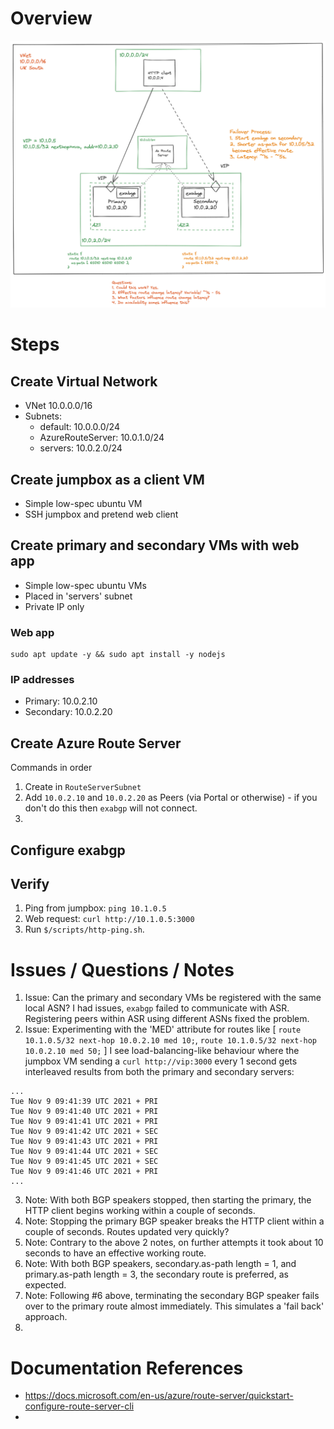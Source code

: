 # Overview

![Overview diagram](/images/azure-route-server-failover.png)

# Steps

## Create Virtual Network
- VNet 10.0.0.0/16
- Subnets:
    - default: 10.0.0.0/24
    - AzureRouteServer: 10.0.1.0/24
    - servers: 10.0.2.0/24

## Create jumpbox as a client VM
- Simple low-spec ubuntu VM
- SSH jumpbox and pretend web client

## Create primary and secondary VMs with web app
- Simple low-spec ubuntu VMs
- Placed in 'servers' subnet
- Private IP only

### Web app
```
sudo apt update -y && sudo apt install -y nodejs
```

### IP addresses
- Primary: 10.0.2.10
- Secondary: 10.0.2.20

## Create Azure Route Server
Commands in order
1. Create in `RouteServerSubnet`
1. Add `10.0.2.10` and `10.0.2.20` as Peers (via Portal or otherwise) - if you don't do this then `exabgp` will not connect.
1. 

## Configure exabgp

## Verify
1. Ping from jumpbox: `ping 10.1.0.5`
1. Web request: `curl http://10.1.0.5:3000`
1. Run `$/scripts/http-ping.sh`.

# Issues / Questions / Notes

1. Issue: Can the primary and secondary VMs be registered with the same local ASN?  I had issues, `exabgp` failed to communicate with ASR.  Registering peers within ASR using different ASNs fixed the problem.
1. Issue: Experimenting with the 'MED' attribute for routes like [ `route 10.1.0.5/32 next-hop 10.0.2.10 med 10;`, `route 10.1.0.5/32 next-hop 10.0.2.10 med 50;` ] I see load-balancing-like behaviour where the jumpbox VM sending a `curl http://vip:3000` every 1 second gets interleaved results from both the primary and secondary servers:
```
...
Tue Nov 9 09:41:39 UTC 2021 + PRI
Tue Nov 9 09:41:40 UTC 2021 + PRI
Tue Nov 9 09:41:41 UTC 2021 + PRI
Tue Nov 9 09:41:42 UTC 2021 + SEC
Tue Nov 9 09:41:43 UTC 2021 + PRI
Tue Nov 9 09:41:44 UTC 2021 + SEC
Tue Nov 9 09:41:45 UTC 2021 + SEC
Tue Nov 9 09:41:46 UTC 2021 + PRI
...
```

3. Note: With both BGP speakers stopped, then starting the primary, the HTTP client begins working within a couple of seconds.
4. Note: Stopping the primary BGP speaker breaks the HTTP client within a couple of seconds.  Routes updated very quickly?
5. Note: Contrary to the above 2 notes, on further attempts it took about 10 seconds to have an effective working route.
6. Note: With both BGP speakers, secondary.as-path length = 1, and primary.as-path length = 3, the secondary route is preferred, as expected.
7. Note: Following #6 above, terminating the secondary BGP speaker fails over to the primary route almost immediately.  This simulates a 'fail back' approach.
8. 


# Documentation References
- https://docs.microsoft.com/en-us/azure/route-server/quickstart-configure-route-server-cli
- 